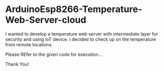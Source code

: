 # ArduinoEsp8266-Temperature-Web-Server-cloud
I wanted to develop a temperature web server with intermediate layer for security and using IoT device. i decided to check up on the temperature from remote locations.


Please REfer to the given code for execution...

Thank You!
